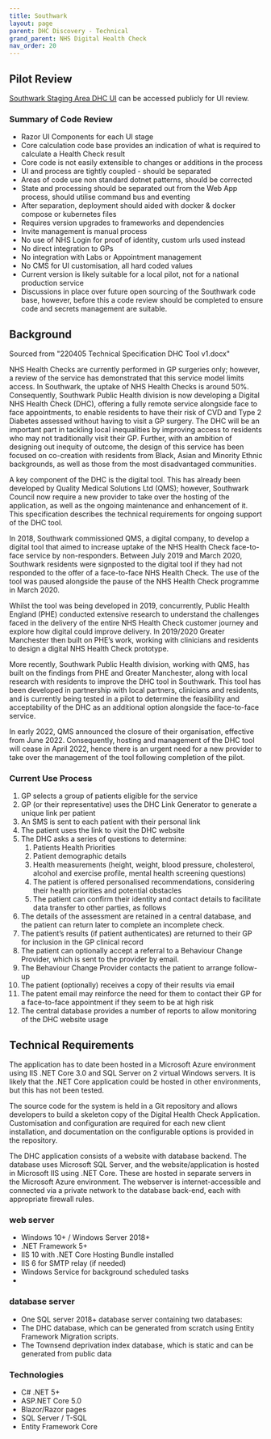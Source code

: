 ```yaml
---
title: Southwark
layout: page
parent: DHC Discovery - Technical
grand_parent: NHS Digital Health Check
nav_order: 20
---
```




## Pilot Review
[Southwark Staging Area DHC UI](https://stagingsouthwarkdhctest.qxlva.io) can be accessed publicly for UI review.

### Summary of Code Review
- Razor UI Components for each UI stage
- Core calculation code base provides an indication of what is required to calculate a Health Check result
- Core code is not easily extensible to changes or additions in the process
- UI and process are tightly coupled - should be separated 
- Areas of code use non standard dotnet patterns, should be corrected
- State and processing should be separated out from the Web App process, should utilise command bus and eventing
- After separation, deployment should aided with docker & docker compose or kubernetes files 
- Requires version upgrades to frameworks and dependencies
- Invite management is manual process 
- No use of NHS Login for proof of identity, custom urls used instead
- No direct integration to GPs
- No integration with Labs or Appointment management
- No CMS for UI customisation, all hard coded values
- Current version is likely suitable for a local pilot, not for a national production service
- Discussions in place over future open sourcing of the Southwark code base, however, before this a code review should be completed to ensure code and secrets management are suitable.  

## Background 

Sourced from "220405 Technical Specification DHC Tool v1.docx"

NHS Health Checks are currently performed in GP surgeries only; however, a review of the service has demonstrated that this service model limits access. In Southwark, the uptake of NHS Health Checks is around 50%. Consequently, Southwark Public Health division is now developing a Digital NHS Health Check (DHC), offering a fully remote service alongside face to face appointments, to enable residents to have their risk of CVD and Type 2 Diabetes assessed without having to visit a GP surgery. The DHC will be an important part in tackling local inequalities by improving access to residents who may not traditionally visit their GP. Further, with an ambition of designing out inequity of outcome, the design of this service has been focused on co-creation with residents from Black, Asian and Minority Ethnic backgrounds, as well as those from the most disadvantaged communities.

A key component of the DHC is the digital tool. This has already been developed by Quality Medical Solutions Ltd (QMS); however, Southwark Council now require a new provider to take over the hosting of the application, as well as the ongoing maintenance and enhancement of it. This specification describes the technical requirements for ongoing support of the DHC tool.


In 2018, Southwark commissioned QMS, a digital company, to develop a digital tool that aimed to increase uptake of the NHS Health Check face-to-face service by non-responders. Between July 2019 and March 2020, Southwark residents were signposted to the digital tool if they had not responded to the offer of a face-to-face NHS Health Check. The use of the tool was paused alongside the pause of the NHS Health Check programme in March 2020. 

Whilst the tool was being developed in 2019, concurrently, Public Health England (PHE) conducted extensive research to understand the challenges faced in the delivery of the entire NHS Health Check customer journey and explore how digital could improve delivery. In 2019/2020 Greater Manchester then built on PHE’s work, working with clinicians and residents to design a digital NHS Health Check prototype. 

More recently, Southwark Public Health division, working with QMS, has built on the findings from PHE and Greater Manchester, along with local research with residents to improve the DHC tool in Southwark. This tool has been developed in partnership with local partners, clinicians and residents, and is currently being tested in a pilot to determine the feasibility and acceptability of the DHC as an additional option alongside the face-to-face service. 

In early 2022, QMS announced the closure of their organisation, effective from June 2022. Consequently, hosting and management of the DHC tool will cease in April 2022, hence there is an urgent need for a new provider to take over the management of the tool following completion of the pilot. 

### Current Use Process

1.	GP selects a group of patients eligible for the service
2.	GP (or their representative) uses the DHC Link Generator to generate a unique link per patient
3.	An SMS is sent to each patient with their personal link
4.	The patient uses the link to visit the DHC website
5.	The DHC asks a series of questions to determine:
    1.	Patients Health Priorities
    2.	Patient demographic details
    3.	Health measurements (height, weight, blood pressure, cholesterol, alcohol and exercise profile, mental health screening questions)
    4.	The patient is offered personalised recommendations, considering their health priorities and potential obstacles
    5.	The patient can confirm their identity and contact details to facilitate data transfer to other parties, as follows
6.	The details of the assessment are retained in a central database, and the patient can return later to complete an incomplete check.
7.	The patient’s results (if patient authenticates) are returned to their GP for inclusion in the GP clinical record
8.	The patient can optionally accept a referral to a Behaviour Change Provider, which is sent to the provider by email.  
9.	The Behaviour Change Provider contacts the patient to arrange follow-up
10.	The patient (optionally) receives a copy of their results via email
11.	The patent email may reinforce the need for them to contact their GP for a face-to-face appointment if they seem to be at high risk
12.	The central database provides a number of reports to allow monitoring of the DHC website usage


## Technical Requirements

The application has to date been hosted in a Microsoft Azure environment using IIS .NET Core 3.0 and SQL Server on 2 virtual Windows servers.  It is likely that the .NET Core application could be hosted in other environments, but this has not been tested. 

The source code for the system is held in a Git repository and allows developers to build a skeleton copy of the Digital Health Check Application. Customisation and configuration are required for each new client installation, and documentation on the configurable options is provided in the repository.

The DHC application consists of a website with database backend. The database uses Microsoft SQL Server, and the website/application is hosted in Microsoft IIS using .NET Core.  These are hosted in separate servers in the Microsoft Azure environment.  The webserver is internet-accessible and connected via a private network to the database back-end, each with appropriate firewall rules.

### web server
- Windows 10+ / Windows Server 2018+
- .NET Framework 5+
- IIS 10 with .NET Core Hosting Bundle installed
- IIS 6 for SMTP relay (if needed)
- Windows Service for background scheduled tasks
- 
### database server
- One SQL server 2018+ database server containing two databases:
- The DHC database, which can be generated from scratch using Entity Framework Migration scripts.
- The Townsend deprivation index database, which is static and can be generated from public data

### Technologies

- C# .NET 5+
- ASP.NET Core 5.0
- Blazor/Razor pages
- SQL Server / T-SQL
- Entity Framework Core


